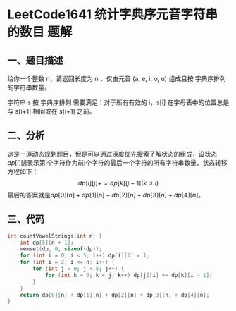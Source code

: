 # LeetCode1641 统计字典序元音字符串的数目 题解

## 一、题目描述

给你一个整数 n，请返回长度为 n 、仅由元音 (a, e, i, o, u) 组成且按 字典序排列 的字符串数量。

字符串 s 按 字典序排列 需要满足：对于所有有效的 i，s[i] 在字母表中的位置总是与 s[i+1] 相同或在 s[i+1] 之前。



## 二、分析

这是一道动态规划题目，但是可以通过深度优先搜索了解状态的组成，设状态$dp[i][j]$表示第i个字符作为前j个字符的最后一个字符的所有字符串数量，状态转移方程如下：
$$
dp[i][j]+=dp[k][j-1](k\le i)
$$
最后的答案就是$dp[0][n]+dp[1][n]+dp[2][n]+dp[3][n]+dp[4][n]$。



## 三、代码

```c++
int countVowelStrings(int n) {
    int dp[5][n + 1];
    memset(dp, 0, sizeof(dp));
    for (int i = 0; i < 5; i++) dp[i][1] = 1;
    for (int i = 2; i <= n; i++) {
        for (int j = 0; j < 5; j++) {
            for (int k = 0; k < j; k++) dp[j][i] += dp[k][i - 1];
        }
    }
    return dp[0][n] + dp[1][n] + dp[2][n] + dp[3][n] + dp[4][n];
}
```



